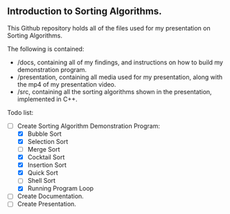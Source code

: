 ## Introduction to Sorting Algorithms.

This Github repository holds all of the files used for my presentation on Sorting Algorithms.

The following is contained:
- /docs, containing all of my findings, and instructions on how to build my demonstration program.
- /presentation, containing all media used for my presentation, along with the mp4 of my presentation video.
- /src, containing all the sorting algorithms shown in the presentation, implemented in C++.

Todo list:
- [ ] Create Sorting Algorithm Demonstration Program:
  - [x] Bubble Sort
  - [x] Selection Sort
  - [ ] Merge Sort
  - [x] Cocktail Sort
  - [x] Insertion Sort
  - [x] Quick Sort
  - [ ] Shell Sort
  - [x] Running Program Loop
- [ ] Create Documentation.
- [ ] Create Presentation.
